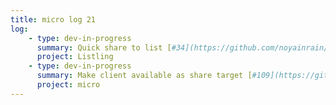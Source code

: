 ```yaml
---
title: micro log 21
log:
    - type: dev-in-progress
      summary: Quick share to list [#34](https://github.com/noyainrain/listling/issues/34)
      project: Listling
    - type: dev-in-progress
      summary: Make client available as share target [#109](https://github.com/noyainrain/micro/issues/109)
      project: micro
---
```

